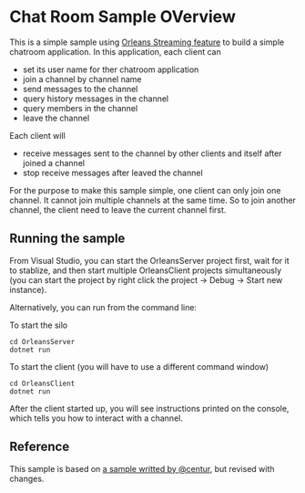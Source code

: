# Chat Room Sample OVerview

This is a simple sample using [Orleans Streaming feature](http://dotnet.github.io/orleans/Documentation/streaming/index.html) to build a simple chatroom application. In this application, each client can 
- set its user name for ther chatroom application
- join a channel by channel name
- send messages to the channel
- query history messages in the channel
- query members in the channel
- leave the channel

Each client will
- receive messages sent to the channel by other clients and itself after joined a channel
- stop receive messages after leaved the channel

For the purpose to make this sample simple, one client can only join one channel. It cannot join multiple channels at the same time. So to join another channel, the client need to leave the current channel first.

## Running the sample
From Visual Studio, you can start the OrleansServer project first, wait for it to stablize, and then start multiple OrleansClient projects simultaneously (you can start the project by right click the project -> Debug -> Start new instance).

Alternatively, you can run from the command line:

To start the silo
```
cd OrleansServer
dotnet run
```


To start the client (you will have to use a different command window)
```
cd OrleansClient
dotnet run
```

After the client started up, you will see instructions printed on the console, which tells you how to interact with a channel.

## Reference
This sample is based on [a sample writted by @centur](https://github.com/centur/altnet-streams-demo), but revised with changes.
